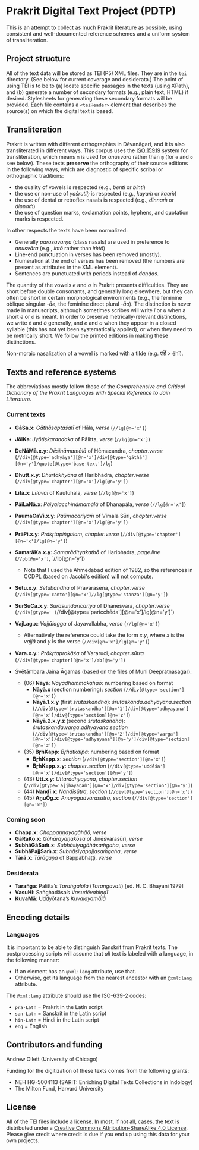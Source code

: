 # Prakrit Digital Text Project (PDTP)

This is an attempt to collect as much Prakrit literature as possible, using consistent and well-documented reference schemes and a uniform system of transliteration. 

## Project structure

All of the text data will be stored as TEI (P5) XML files. They are in the `tei` directory. (See below for current coverage and desiderata.) The point of using TEI is to be to (a) locate specific passages in the texts (using XPath), and (b) generate a number of secondary formats (e.g., plain text, HTML) if desired. Stylesheets for generating these secondary formats will be provided. Each file contains a `<teiHeader>` element that describes the source(s) on which the digital text is based.

## Transliteration

Prakrit is written with different orthographies in Dēvanāgarī, and it is also transliterated in different ways. This corpus uses the [ISO 15919](https://en.wikipedia.org/wiki/ISO_15919) system for transliteration, which means `ṁ` is used for *anusvāra* rather than `ṃ` (for `e` and `o` see below). These texts **preserve** the orthography of their source editions in the following ways, which are diagnostic of specific scribal or orthographic traditions:
- the quality of vowels is respected (e.g., *benti* or *binti*)
- the use or non-use of *yaśrutiḥ* is respected (e.g., *kayaṁ* or *kaaṁ*)
- the use of dental or retroflex nasals is respected (e.g., *dinnaṁ* or *diṇṇaṁ*)
- the use of question marks, exclamation points, hyphens, and quotation marks is respected.

In other respects the texts have been normalized:
- Generally *parasavarṇa* (class nasals) are used in preference to *anusvāra* (e.g., *intō* rather than *iṁtō*)
- Line-end punctuation in verses has been removed (mostly).
- Numeration at the end of verses has been removed (the numbers are present as attributes in the XML element).
- Sentences are punctuated with periods instead of *daṇḍas.*

The quantity of the vowels *e* and *o* in Prakrit presents difficulties. They are short before double consonants, and generally long elsewhere, but they can often be short in certain morphological environments (e.g., the feminine oblique singular *-āe*, the feminine direct plural *-āo*). The distinction is never made in manuscripts, although sometimes scribes will write *i* or *u* when a short *e* or *o* is meant. In order to preserve metrically-relevant distinctions, we write *ē* and *ō* generally, and *e* and *o* when they appear in a closed syllable (this has not yet been systematically applied), or when they need to be metrically short. We follow the printed editions in making these distinctions.

Non-moraic nasalization of a vowel is marked with a tilde (e.g. एहिँ > ēhĩ).

## Texts and reference systems

The abbreviations mostly follow those of the *Comprehensive and Critical Dictionary of the Prakrit Languages with Special Reference to Jain Literature*.

### Current texts

- **GāSa.x**: *Gāthāsaptaśatī* of Hāla, *verse* (`//lg[@n='x']`)
- **JōiKa**: *Jyōtiṣkaraṇḍaka* of Pālitta, *verse* (`//lg[@n='x']`)
- **DeNāMā.x.y**: *Dēśināmamālā* of Hēmacandra, *chapter*.*verse* (`//div[@type='adhyāya'][@n='x']/div[@type='gāthā'][@n='y']/quote[@type='base-text']/lg`)
- **Dhutt.x.y**: *Dhūrtākhyāna* of Haribhadra, *chapter*.*verse* (`//div[@type='chapter'][@n='x']/lg[@n='y']`)
- **Līlā.x**: *Līlāvaī* of Kautūhala, *verse* (`//lg[@n='x']`)
- **PāiLaNā.x**: *Pāiyalacchīnāmamālā* of Dhanapāla, *verse* (`//lg[@n='x']`)
- **PaumaCaVi.x.y**: *Paümacariyaṁ* of Vimala Sūri, *chapter*.*verse* (`//div[@type='chapter'][@n='x']/lg[@n='y']`)
- **PrāPi.x.y**: *Prākr̥tapiṅgalam*, *chapter*.*verse* (`//div[@type='chapter'][@n='x']/lg[@n='y']`)
- **SamarāKa.x.y**: *Samarādityakathā* of Haribhadra, *page*.*line* (`//pb[@n='x']`, `//lb[@n='y'])
    - Note that I used the Ahmedabad edition of 1982, so the references in CCDPL (based on Jacobi's edition) will not compute.
- **Sētu.x.y**: *Sētubandha* of Pravarasēna, *chapter*.*verse* (`//div[@type='canto'][@n='x']//lg[@type='stanza'][@n='y']`)
- **SurSuCa.x.y**: *Surasundarīcariya* of Dhanēśvara, *chapter*.*verse* (`//div[@type=' (`//div[@type='paricchēda'][@n='x']/lg[@n='y']`)
- **VajLag.x**: *Vajjālagga* of Jayavallabha, *verse* (`//lg[@n='x']`)
    - Alternatively the reference could take the form *x.y*, where *x* is the *vajjā* and *y* is the verse (`//div[@n='x']/lg[@n='y']`)
- **Vara.x.y.**: *Prākr̥taprakāśa* of Vararuci, *chapter*.*sūtra* (`//div[@type='chapter][@n='x']/ab[@n='y']`)

- Śvētāmbara Jaina Āgamas (based on the files of Muni Deepratnasagar):
    - (06) **Nāyā**: *Nāyādhammakahāō*: numbering based on format
        - **Nāyā.x** (section numbering): *section* (`//div[@type='section'][@n='x']`)
        - **Nāyā.1.x.y** (first *śrutaskandha*): *śrutaskanda*.*adhyayana*.*section* (`//div[@type='śrutaskandha'][@n='1']/div[@type='adhyayana'][@n='x']/div@[type='section][@n='z']`)
        - **Nāyā.2.x.y.z** (second *śrutaskandha*): *śrutaskanda*.*varga*.*adhyayana*.*section* (`//div[@type='śrutaskandha'][@n='2']/div[@type='varga'][@n='x']/div[@type='adhyayana'][@n='y']/div[@type='section][@n='z']`)
    - (35) **Br̥hKapp**: *Br̥hatkalpa*: numbering based on format
        - **Br̥hKapp.x**: *section* (`//div[@type='section'][@n='x']`)
        - **Br̥hKapp.x.y**: *chapter*.*section* (`//div[@type='uddēśa'][@n='x']/div[@type='section'][@n='y']`)
	- (43) **Utt.x.y**: *Uttarādhyayana*, *chapter*.*section* (`//div[@type='ajjhayaṇaṁ'][@n='x']/div[@type='section'][@n='y']`)
    - (44) **Nandī.x**: *Nandīsūtra*, *section* (`//div[@type='section'][@n='x']`)
    - (45) **AṇuŌg.x**: *Anuyōgadvārasūtra*, *section* (`//div[@type='section'][@n='x']`)

### Coming soon

- **Chapp.x**: *Chappaṇṇayagāhāō*, *verse*
- **GāRaKo.x**: *Gāhārayaṇakōsa* of Jinēśvarasūri, *verse*
- **SubhāGāSaṁ.x**: *Subhāsiyagāhāsaṁgaha*, *verse*
- **SubhāPajjSaṁ.x**: *Subhāsiyapajjasaṁgaha*, *verse*
- **Tārā.x**: *Tārāgaṇa* of Bappabhaṭṭi, *verse*

### Desiderata

- **Taraṅga**: Pālitta’s *Taraṅgalōlā* (*Taraṅgavatī*) [ed. H. C. Bhayani 1979]
- **VasuHi**: Saṅghadāsa’s *Vasudēvahiṇḍī*
- **KuvaMā**: Uddyōtana’s *Kuvalayamālā*

## Encoding details

### Languages
It is important to be able to distinguish Sanskrit from Prakrit texts. The postprocessing scripts will assume that *all* text is labeled with a language, in the following manner:

- If an element has an `@xml:lang` attribute, use that.
- Otherwise, get its language from the nearest ancestor with an `@xml:lang` attribute.
	
The `@xml:lang` attribute should use the ISO-639-2 codes:

- `pra-Latn` = Prakrit in the Latin script
- `san-Latn` = Sanskrit in the Latin script
- `hin-Latn` = Hindi in the Latin script
- `eng` = English

## Contributors and funding

Andrew Ollett (University of Chicago)

Funding for the digitization of these texts comes from the following grants:
- NEH HG-5004113 (SARIT: Enriching Digital Texts Collections in Indology)
- The Milton Fund, Harvard University

## License

All of the TEI files include a license. In most, if not all, cases, the text is distributed under a [Creative Commons Attribution-ShareAlike 4.0 License](https://creativecommons.org/licenses/by-sa/4.0/). Please give credit where credit is due if you end up using this data for your own projects.

